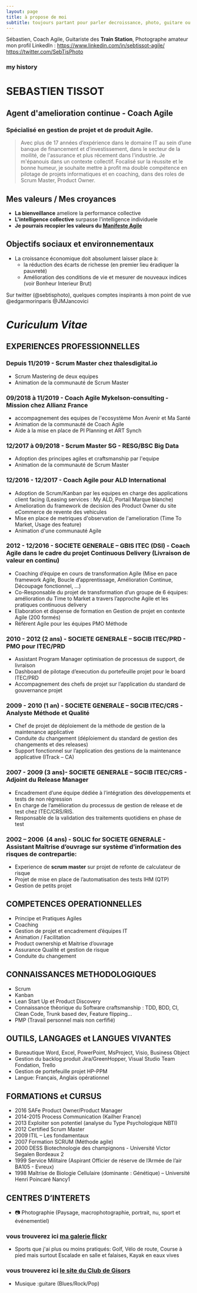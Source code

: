 ```yaml
---
layout: page
title: à propose de moi
subtitle: toujours partant pour parler decroissance, photo, guitare ou Agilité
---
```


Sébastien, Coach Agile, Guitariste des **Train Station**, Photographe amateur
mon profil LinkedIn : https://www.linkedin.com/in/sebtissot-agile/
https://twitter.com/SebTisPhoto

### my history

# SEBASTIEN TISSOT
## Agent d'amelioration continue - Coach Agile
### Spécialisé en gestion de projet et de produit Agile.
>Avec plus de 17 années d’expérience dans le domaine IT au sein d’une banque de financement et d’investissement, dans le secteur de la moilité, de l'assurance et plus récement dans l'industrie. Je m'épanouis dans un contexte collectif.
>Focalisé sur la réussite et le bonne humeur, je souhaite mettre à profit ma double compétence en pilotage de projets informatiques et en coaching, dans des roles de Scrum Master, Product Owner.

## Mes valeurs / Mes croyances
* __La bienveillance__ ameliore la performance collective
* __L'intelligence collective__ surpasse l'intelligence individuele
* __Je pourrais recopier les valeurs du [Manifeste Agile](http://www.agilemanifesto.org)__ 

## Objectifs sociaux et environnementaux
* La croissance économique doit absolument laisser place à:
	* la réduction des écarts de richesse (en premier lieu éradiquer la pauvreté)
	* Amélioration des conditions de vie et mesurer de nouveaux indices (voir Bonheur Interieur Brut)


Sur twitter (@sebtisphoto), quelques comptes inspirants à mon point de vue @edgarmorinparis  @JMJancovici


# _Curiculum Vitae_

## EXPERIENCES PROFESSIONNELLES
### Depuis 11/2019 - Scrum Master chez thalesdigital.io
* Scrum Mastering de deux equipes 
* Animation de la communauté de Scrum Master

### 09/2018 à 11/2019 - Coach Agile Mykelson-consulting - Mission chez Allianz France
* accompagnement des equipes de l'ecosystème Mon Avenir et Ma Santé 
* Animation de la communauté de Coach Agile
* Aide à la mise en place de PI Planning et ART Synch

### 12/2017 à 09/2018 - Scrum Master SG - RESG/BSC Big Data
* Adoption des principes agiles et craftsmanship par l'equipe
* Animation de la communauté de Scrum Master

### 12/2016 - 12/2017 - Coach Agile pour ALD International
* Adoption de Scrum/Kanban par les equipes en charge des applications client facing (Leasing services : My ALD, Portail Marque blanche) 
* Amelioration du framework de decision des Product Owner du site eCommerce de revente des vehicules
* Mise en place de metriques d'observation de l'amelioration (Time To Market, Usage des feature)
* Animation d'une communauté Agile

### 2012 - 12/2016 -   SOCIETE GENERALE – GBIS  ITEC (DSI) - Coach Agile dans le cadre du projet Continuous Delivery (Livraison de valeur en continu)
* Coaching d’équipe en cours de transformation Agile (Mise en pace framework Agile, Boucle d’apprentissage, Amélioration Continue, Découpage fonctionnel, …)
* Co-Responsable du projet de transformation d’un groupe de 6 équipes: amélioration du Time to Market a travers l’approche Agile et les pratiques continuous delivery
* Elaboration et dispense de formation en Gestion de projet en contexte Agile (200 formés)
* Référent Agile pour les équipes PMO Méthode

### 2010 - 2012 (2 ans) -   SOCIETE GENERALE – SGCIB  ITEC/PRD - PMO pour ITEC/PRD 
* Assistant Program Manager optimisation de processus de support, de livraison 
* Dashboard de pilotage d’execution du portefeuille projet pour le board ITEC/PRD
* Accompagnement des chefs de projet sur l’application du standard de gouvernance projet

### 2009 - 2010 (1 an) -   SOCIETE GENERALE – SGCIB  ITEC/CRS - Analyste Méthode et Qualité
* Chef de projet de déploiement de la méthode de gestion de la maintenance applicative 
* Conduite du changement (déploiement du standard de gestion des changements et des releases)
* Support fonctionnel sur l’application des gestions de la maintenance applicative (ITrack – CA)

### 2007 - 2009 (3 ans)- SOCIETE GENERALE – SGCIB  ITEC/CRS - Adjoint du Release Manager
* Encadrement d’une équipe dédiée à l’intégration des développements et tests de non régression
* En charge de l’amélioration du processus de gestion de release et de test chez ITEC/CRS/RIS.
* Responsable de la validation des traitements quotidiens en phase de test 

### 2002 – 2006  (4 ans) - SOLIC for SOCIETE GENERALE - Assistant Maîtrise d’ouvrage sur système d’information des  risques de contrepartie: 
* Experience de __scrum master__ sur projet de refonte de calculateur de risque
* Projet de mise en place de l’automatisation des tests IHM (QTP)
* Gestion de petits projet

## COMPETENCES OPERATIONNELLES
* Principe et Pratiques Agiles
* Coaching 
* Gestion de projet et encadrement d’équipes IT
* Animation / Facilitation
* Product ownership et Maitrise d’ouvrage
* Assurance Qualité et gestion de risque
* Conduite du changement

## CONNAISSANCES METHODOLOGIQUES
* Scrum
* Kanban
* Lean Start Up et Product Discovery
* Connaissance théorique du Software craftsmanship : TDD, BDD, CI, Clean Code, Trunk based dev, Feature flipping...
* PMP (Travail personnel mais non cerfifié)

## OUTILS, LANGAGES et LANGUES VIVANTES
* Bureautique						Word, Excel, PowerPoint, MsProject, Visio, Business Object
* Gestion du backlog produit		Jira/GreenHopper, Visual Studio Team Fondation, Trello
* Gestion de portefeuille projet	HP-PPM
* Langue:							Français, Anglais opérationnel

## FORMATIONS et CURSUS
* 2016		SAFe Product Owner/Product Manager
* 2014-2015	Process Communication (Kailher France)
* 2013		Exploiter son potentiel (analyse du Type Psychologique NBTI)
* 2012		Certified Scrum Master
* 2009		ITIL – Les fondamentaux
* 2007		Formation SCRUM (Méthode agile)
* 2000		DESS Biotechnologie des champignons - Université Victor Segalen Bordeaux 2
* 1999		Service Militaire (Aspirant Officier de réserve de l’Armée de l’air BA105 - Evreux)
* 1998		Maîtrise de Biologie Cellulaire (dominante : Génétique) – Université Henri Poincaré Nancy1

## CENTRES D’INTERETS
* :camera: Photographie (Paysage, macrophotographie, portrait, nu, sport et événementiel)
### vous trouverez ici [ma galerie flickr](http://www.fluidr.com/photos/sebtis)
* Sports que j'ai plus ou moins pratiqués: Golf, Vélo de route, Course à pied mais surtout Escalade en salle et falaises, Kayak en eaux vives 
### vous trouverez ici [le site du Club de Gisors](http://www.varapeure.fr)
* Musique :guitare (Blues/Rock/Pop)
